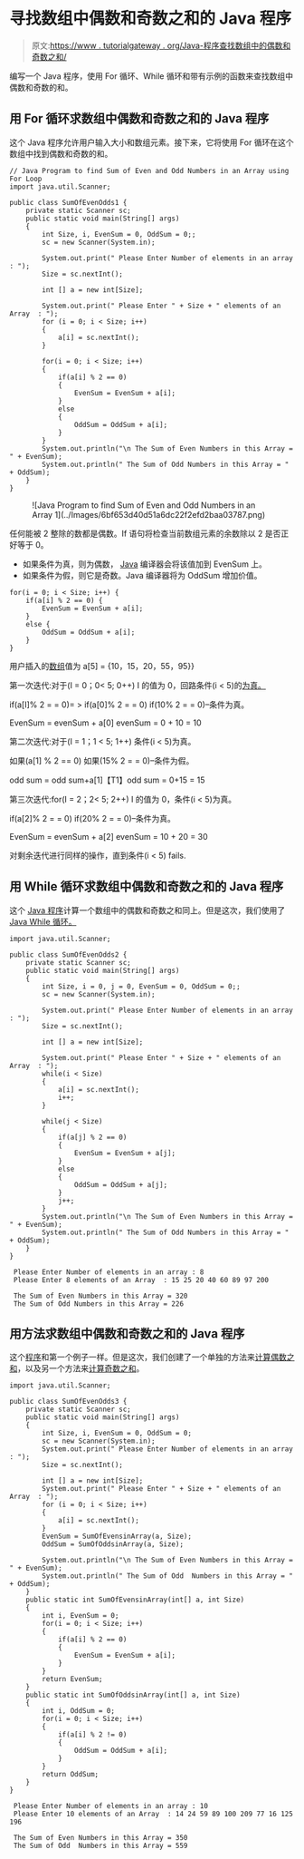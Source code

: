 # 寻找数组中偶数和奇数之和的 Java 程序

> 原文:[https://www . tutorialgateway . org/Java-程序查找数组中的偶数和奇数之和/](https://www.tutorialgateway.org/java-program-to-find-sum-of-even-and-odd-numbers-in-an-array/)

编写一个 Java 程序，使用 For 循环、While 循环和带有示例的函数来查找数组中偶数和奇数的和。

## 用 For 循环求数组中偶数和奇数之和的 Java 程序

这个 Java 程序允许用户输入大小和数组元素。接下来，它将使用 For 循环在这个数组中找到偶数和奇数的和。

```
// Java Program to find Sum of Even and Odd Numbers in an Array using For Loop
import java.util.Scanner;

public class SumOfEvenOdds1 {
	private static Scanner sc;
	public static void main(String[] args) 
	{
		int Size, i, EvenSum = 0, OddSum = 0;;
		sc = new Scanner(System.in);

		System.out.print(" Please Enter Number of elements in an array : ");
		Size = sc.nextInt();	

		int [] a = new int[Size];

		System.out.print(" Please Enter " + Size + " elements of an Array  : ");
		for (i = 0; i < Size; i++)
		{
			a[i] = sc.nextInt();
		}   

		for(i = 0; i < Size; i++)
		{
			if(a[i] % 2 == 0)
			{
				EvenSum = EvenSum + a[i]; 
			}
			else
			{
				OddSum = OddSum + a[i]; 
			}
		}		
		System.out.println("\n The Sum of Even Numbers in this Array = " + EvenSum);
		System.out.println(" The Sum of Odd Numbers in this Array = " + OddSum);
	}
}
```

<figure class="wp-block-image">![Java Program to find Sum of Even and Odd Numbers in an Array 1](../Images/6bf653d40d51a6dc22f2efd2baa03787.png)</figure>

任何能被 2 整除的数都是偶数。If 语句将检查当前数组元素的余数除以 2 是否正好等于 0。

*   如果条件为真，则为偶数， [Java](https://www.tutorialgateway.org/java-tutorial/) 编译器会将该值加到 EvenSum 上。
*   如果条件为假，则它是奇数。Java 编译器将为 OddSum 增加价值。

```
for(i = 0; i < Size; i++) {
	if(a[i] % 2 == 0) {
		EvenSum = EvenSum + a[i]; 
	}
	else {
		OddSum = OddSum + a[i]; 
	}
}
```

用户插入的[数组](https://www.tutorialgateway.org/java-array/)值为 a[5] = {10，15，20，55，95}}

第一次迭代:对于(I = 0；0< 5; 0++)
I 的值为 0，回路条件(i < 5)的[为真。](https://www.tutorialgateway.org/java-for-loop/)

if(a[I]% 2 = = 0)= > if(a[0]% 2 = = 0)
if(10% 2 = = 0)–条件为真。

EvenSum = evenSum + a[0]
evenSum = 0 + 10 = 10

第二次迭代:对于(I = 1；1 < 5; 1++)
条件(i < 5)为真。

如果(a[1] % 2 == 0)
如果(15% 2 = = 0)–条件为假。

odd sum = odd sum+a[1]【T1】odd sum = 0+15 = 15

第三次迭代:for(I = 2；2< 5; 2++)
I 的值为 0，条件(i < 5)为真。

if(a[2]% 2 = = 0)
if(20% 2 = = 0)–条件为真。

EvenSum = evenSum + a[2]
evenSum = 10 + 20 = 30

对剩余迭代进行同样的操作，直到条件(i < 5) fails.

## 用 While 循环求数组中偶数和奇数之和的 Java 程序

这个 [Java 程序](https://www.tutorialgateway.org/learn-java-programs/)计算一个数组中的偶数和奇数之和同上。但是这次，我们使用了 [Java While 循环。](https://www.tutorialgateway.org/java-while-loop/)

```
import java.util.Scanner;

public class SumOfEvenOdds2 {
	private static Scanner sc;
	public static void main(String[] args) 
	{
		int Size, i = 0, j = 0, EvenSum = 0, OddSum = 0;;
		sc = new Scanner(System.in);

		System.out.print(" Please Enter Number of elements in an array : ");
		Size = sc.nextInt();	

		int [] a = new int[Size];

		System.out.print(" Please Enter " + Size + " elements of an Array  : ");
		while(i < Size)
		{
			a[i] = sc.nextInt();
			i++;
		}   

		while(j < Size)
		{
			if(a[j] % 2 == 0)
			{
				EvenSum = EvenSum + a[j]; 
			}
			else
			{
				OddSum = OddSum + a[j]; 
			}
			j++;
		}		
		System.out.println("\n The Sum of Even Numbers in this Array = " + EvenSum);
		System.out.println(" The Sum of Odd Numbers in this Array = " + OddSum);
	}
}
```

```
 Please Enter Number of elements in an array : 8
 Please Enter 8 elements of an Array  : 15 25 20 40 60 89 97 200

 The Sum of Even Numbers in this Array = 320
 The Sum of Odd Numbers in this Array = 226
```

## 用方法求数组中偶数和奇数之和的 Java 程序

这个[程序](https://www.tutorialgateway.org/learn-java-programs/)和第一个例子一样。但是这次，我们创建了一个单独的方法来[计算偶数之和](https://www.tutorialgateway.org/java-program-to-calculate-sum-of-even-numbers/)，以及另一个方法来[计算奇数之和](https://www.tutorialgateway.org/java-program-to-calculate-sum-of-odd-numbers/)。

```
import java.util.Scanner;

public class SumOfEvenOdds3 {
	private static Scanner sc;
	public static void main(String[] args) 
	{
		int Size, i, EvenSum = 0, OddSum = 0;
		sc = new Scanner(System.in);	 
		System.out.print(" Please Enter Number of elements in an array : ");
		Size = sc.nextInt();	

		int [] a = new int[Size];		
		System.out.print(" Please Enter " + Size + " elements of an Array  : ");
		for (i = 0; i < Size; i++)
		{
			a[i] = sc.nextInt();
		}   
		EvenSum = SumOfEvensinArray(a, Size);
		OddSum = SumOfOddsinArray(a, Size);

		System.out.println("\n The Sum of Even Numbers in this Array = " + EvenSum);
		System.out.println(" The Sum of Odd  Numbers in this Array = " + OddSum);
	}
	public static int SumOfEvensinArray(int[] a, int Size)
	{
		int i, EvenSum = 0;		
		for(i = 0; i < Size; i++)
		{
			if(a[i] % 2 == 0)
			{
				EvenSum = EvenSum + a[i]; 
			}
		}	
		return EvenSum;
	}
	public static int SumOfOddsinArray(int[] a, int Size)
	{
		int i, OddSum = 0;		
		for(i = 0; i < Size; i++)
		{
			if(a[i] % 2 != 0)
			{
				OddSum = OddSum + a[i]; 
			}
		}	
		return OddSum;
	}
}
```

```
 Please Enter Number of elements in an array : 10
 Please Enter 10 elements of an Array  : 14 24 59 89 100 209 77 16 125 196

 The Sum of Even Numbers in this Array = 350
 The Sum of Odd  Numbers in this Array = 559
```